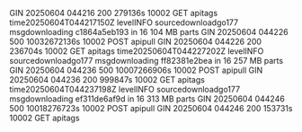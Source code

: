 GIN 20250604  044216  200  279136s  10002  GET apitags
time20250604T044217150Z levelINFO sourcedownloadgo177 msgdownloading c1864a5eb193 in 16 104 MB parts
GIN 20250604  044226  500  10032672136s  10002  POST apipull
GIN 20250604  044226  200  236704s  10002  GET apitags
time20250604T044227202Z levelINFO sourcedownloadgo177 msgdownloading ff82381e2bea in 16 257 MB parts
GIN 20250604  044236  500  10007266906s  10002  POST apipull
GIN 20250604  044236  200  999847s  10002  GET apitags
time20250604T044237198Z levelINFO sourcedownloadgo177 msgdownloading ef311de6af9d in 16 313 MB parts
GIN 20250604  044246  500  10018276723s  10002  POST apipull
GIN 20250604  044246  200  153731s  10002  GET apitags
